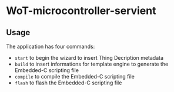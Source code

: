 # WoT-microcontroller-servient
## Usage
The application has four commands:
- `start` to begin the wizard to insert Thing Decription metadata
- `build` to insert informations for template engine to generate the Embedded-C scripting file
- `compile` to compile the Embedded-C scripting file
- `flash` to flash the Embedded-C scripting file
